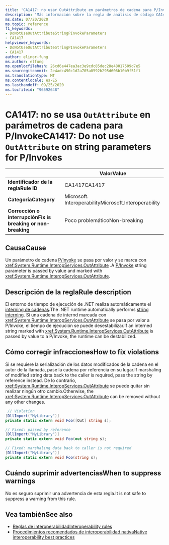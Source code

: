 ```yaml
---
title: 'CA1417: no usar OutAttribute en parámetros de cadena para P/Invoke (análisis de código)'
description: 'Más información sobre la regla de análisis de código CA1417: no usar OutAttribute en parámetros de cadena para P/Invoke'
ms.date: 07/20/2020
ms.topic: reference
f1_keywords:
- DoNotUseOutAttributeStringPInvokeParameters
- CA1417
helpviewer_keywords:
- DoNotUseOutAttributeStringPInvokeParameters
- CA1417
author: elinor-fung
ms.author: elfung
ms.openlocfilehash: 26cd6a447ea3ac3e9cdc85dec28e48017509d7e5
ms.sourcegitcommit: 2e4adc490c1d2a705a0592b295d606b10b9f51f1
ms.translationtype: MT
ms.contentlocale: es-ES
ms.lasthandoff: 09/25/2020
ms.locfileid: "96592648"
---
```

# <a name="ca1417-do-not-use-outattribute-on-string-parameters-for-pinvokes"></a><span data-ttu-id="93a6f-103">CA1417: no se usa `OutAttribute` en parámetros de cadena para P/Invoke</span><span class="sxs-lookup"><span data-stu-id="93a6f-103">CA1417: Do not use `OutAttribute` on string parameters for P/Invokes</span></span>

| | <span data-ttu-id="93a6f-104">Valor</span><span class="sxs-lookup"><span data-stu-id="93a6f-104">Value</span></span> |
|-|-|
| <span data-ttu-id="93a6f-105">**Identificador de la regla**</span><span class="sxs-lookup"><span data-stu-id="93a6f-105">**Rule ID**</span></span> |<span data-ttu-id="93a6f-106">CA1417</span><span class="sxs-lookup"><span data-stu-id="93a6f-106">CA1417</span></span>|
| <span data-ttu-id="93a6f-107">**Categoría**</span><span class="sxs-lookup"><span data-stu-id="93a6f-107">**Category**</span></span> |<span data-ttu-id="93a6f-108">Microsoft. Interoperability</span><span class="sxs-lookup"><span data-stu-id="93a6f-108">Microsoft.Interoperability</span></span>|
| <span data-ttu-id="93a6f-109">**Corrección o interrupción**</span><span class="sxs-lookup"><span data-stu-id="93a6f-109">**Fix is breaking or non-breaking**</span></span> |<span data-ttu-id="93a6f-110">Poco problemático</span><span class="sxs-lookup"><span data-stu-id="93a6f-110">Non-breaking</span></span>|

## <a name="cause"></a><span data-ttu-id="93a6f-111">Causa</span><span class="sxs-lookup"><span data-stu-id="93a6f-111">Cause</span></span>

<span data-ttu-id="93a6f-112">Un parámetro de cadena [P/Invoke](../../../standard/native-interop/pinvoke.md) se pasa por valor y se marca con <xref:System.Runtime.InteropServices.OutAttribute> .</span><span class="sxs-lookup"><span data-stu-id="93a6f-112">A [P/Invoke](../../../standard/native-interop/pinvoke.md) string parameter is passed by value and marked with <xref:System.Runtime.InteropServices.OutAttribute>.</span></span>

## <a name="rule-description"></a><span data-ttu-id="93a6f-113">Descripción de la regla</span><span class="sxs-lookup"><span data-stu-id="93a6f-113">Rule description</span></span>

<span data-ttu-id="93a6f-114">El entorno de tiempo de ejecución de .NET realiza automáticamente el [interning de cadenas](/dotnet/api/system.string.intern#remarks).</span><span class="sxs-lookup"><span data-stu-id="93a6f-114">The .NET runtime automatically performs [string interning](/dotnet/api/system.string.intern#remarks).</span></span> <span data-ttu-id="93a6f-115">Si una cadena de internd marcada con <xref:System.Runtime.InteropServices.OutAttribute> se pasa por valor a P/Invoke, el tiempo de ejecución se puede desestabilizar.</span><span class="sxs-lookup"><span data-stu-id="93a6f-115">If an interned string marked with <xref:System.Runtime.InteropServices.OutAttribute> is passed by value to a P/Invoke, the runtime can be destabilized.</span></span>

## <a name="how-to-fix-violations"></a><span data-ttu-id="93a6f-116">Cómo corregir infracciones</span><span class="sxs-lookup"><span data-stu-id="93a6f-116">How to fix violations</span></span>

<span data-ttu-id="93a6f-117">Si se requiere la serialización de los datos modificados de la cadena en el autor de la llamada, pase la cadena por referencia en su lugar.</span><span class="sxs-lookup"><span data-stu-id="93a6f-117">If marshaling of modified string data back to the caller is required, pass the string by reference instead.</span></span> <span data-ttu-id="93a6f-118">De lo contrario, <xref:System.Runtime.InteropServices.OutAttribute> se puede quitar sin realizar ningún otro cambio.</span><span class="sxs-lookup"><span data-stu-id="93a6f-118">Otherwise, the <xref:System.Runtime.InteropServices.OutAttribute> can be removed without any other changes.</span></span>

```csharp
 // Violation
[DllImport("MyLibrary")]
private static extern void Foo([Out] string s);

// Fixed: passed by reference
[DllImport("MyLibrary")]
private static extern void Foo(out string s);

// Fixed: marshaling data back to caller is not required
[DllImport("MyLibrary")]
private static extern void Foo(string s);
```

## <a name="when-to-suppress-warnings"></a><span data-ttu-id="93a6f-119">Cuándo suprimir advertencias</span><span class="sxs-lookup"><span data-stu-id="93a6f-119">When to suppress warnings</span></span>

<span data-ttu-id="93a6f-120">No es seguro suprimir una advertencia de esta regla.</span><span class="sxs-lookup"><span data-stu-id="93a6f-120">It is not safe to suppress a warning from this rule.</span></span>

## <a name="see-also"></a><span data-ttu-id="93a6f-121">Vea también</span><span class="sxs-lookup"><span data-stu-id="93a6f-121">See also</span></span>

- [<span data-ttu-id="93a6f-122">Reglas de interoperabilidad</span><span class="sxs-lookup"><span data-stu-id="93a6f-122">Interoperability rules</span></span>](interoperability-warnings.md)
- [<span data-ttu-id="93a6f-123">Procedimientos recomendados de interoperabilidad nativa</span><span class="sxs-lookup"><span data-stu-id="93a6f-123">Native interoperability best practices</span></span>](../../../standard/native-interop/best-practices.md)
